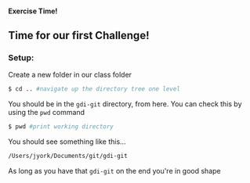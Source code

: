 #### Exercise Time!
##  Time for our first Challenge!

### Setup:

Create a new folder in our class folder

```bash
$ cd .. #navigate up the directory tree one level
```

You should be in the `gdi-git` directory, from here. You can check this by using the `pwd` command

```bash
$ pwd #print working directory
```

You should see something like this...
```bash
/Users/jyork/Documents/git/gdi-git
```
As long as you have that `gdi-git` on the end you're in good shape